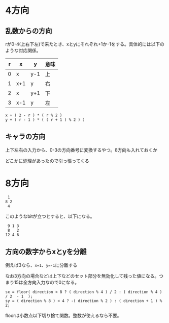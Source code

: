# 4方向

## 乱数からの方向

rが0-4(上右下左)で来たとき、xとyにそれぞれ+1か-1をする。具体的には以下のような対応関係。

| r | x | y |意味|
|---|---|---|----|
| 0 | x |y-1| 上 |
| 1 |x+1| y | 右 |
| 2 | x |y+1| 下 |
| 3 |x-1| y | 左 |

```
x + ( 2 - r ) * ( r % 2 )
y + ( r - 1 ) * ( ( r + 1 ) % 2 ) )
```

## キャラの方向

上下左右の入力から、0-3の方向番号に変換するやつ。8方向も入れておくか

どこかに処理があったので引っ張ってくる

# 8方向

```
 1
8 2
 4
```

このようなbitが立つとすると、以下になる。

```
 9 1 3
 8   2
12 4 6
```

## 方向の数字からxとyを分離

例えば3なら、`x=1`、`y=-1`に分離する

なお3方向の場合などは上下などのセット部分を無効化して残った値になる。つまり15は全方向入力なので0になる。

```
sx = floor( direction < 8 ? ( direction % 4 ) / 2 : ( direction % 4 ) / 2  - 1  );
sy = ( direction % 8 ) < 4 ? -( direction % 2 ) : ( direction + 1 ) % 2;
```

floorは小数点以下切り捨て関数。整数が使えるなら不要。
